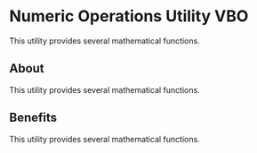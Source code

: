 # Numeric Operations Utility VBO
This utility provides several mathematical functions.

## About
This utility provides several mathematical functions.

## Benefits
This utility provides several mathematical functions.
